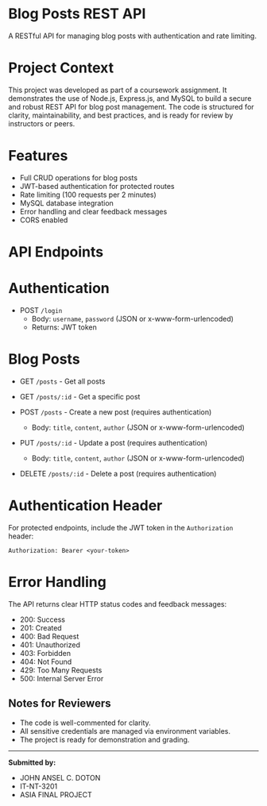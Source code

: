 # Blog Posts REST API

A RESTful API for managing blog posts with authentication and rate limiting.

# Project Context
This project was developed as part of a coursework assignment. It demonstrates the use of Node.js, Express.js, and MySQL to build a secure and robust REST API for blog post management. The code is structured for clarity, maintainability, and best practices, and is ready for review by instructors or peers.

# Features
- Full CRUD operations for blog posts
- JWT-based authentication for protected routes
- Rate limiting (100 requests per 2 minutes)
- MySQL database integration
- Error handling and clear feedback messages
- CORS enabled

# API Endpoints

# Authentication
- POST `/login`
  - Body: `username`, `password` (JSON or x-www-form-urlencoded)
  - Returns: JWT token

# Blog Posts
- GET `/posts` - Get all posts

- GET `/posts/:id` - Get a specific post

- POST `/posts` - Create a new post (requires authentication)
  - Body: `title`, `content`, `author` (JSON or x-www-form-urlencoded)

- PUT `/posts/:id` - Update a post (requires authentication)
  - Body: `title`, `content`, `author` (JSON or x-www-form-urlencoded)

- DELETE `/posts/:id` - Delete a post (requires authentication)

# Authentication Header
For protected endpoints, include the JWT token in the `Authorization` header:
```
Authorization: Bearer <your-token>
```

# Error Handling
The API returns clear HTTP status codes and feedback messages:
- 200: Success
- 201: Created
- 400: Bad Request
- 401: Unauthorized
- 403: Forbidden
- 404: Not Found
- 429: Too Many Requests
- 500: Internal Server Error

## Notes for Reviewers
- The code is well-commented for clarity.
- All sensitive credentials are managed via environment variables.
- The project is ready for demonstration and grading.

---

**Submitted by:**
- JOHN ANSEL C. DOTON
- IT-NT-3201
- ASIA FINAL PROJECT